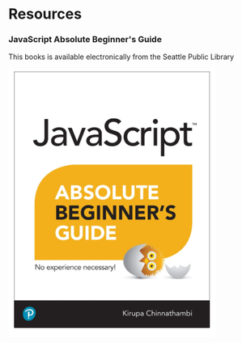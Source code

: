 # Resources



### JavaScript Absolute Beginner's Guide

This books is available electronically from the Seattle Public Library

![](../.gitbook/assets/image%20%2891%29.png)

